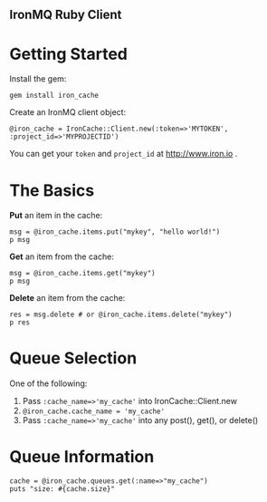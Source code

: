 IronMQ Ruby Client
-------------

Getting Started
==============

Install the gem:

    gem install iron_cache

Create an IronMQ client object:

    @iron_cache = IronCache::Client.new(:token=>'MYTOKEN', :project_id=>'MYPROJECTID')

You can get your `token` and `project_id` at http://www.iron.io .


The Basics
=========

**Put** an item in the cache:

    msg = @iron_cache.items.put("mykey", "hello world!")
    p msg

**Get** an item from the cache:

    msg = @iron_cache.items.get("mykey")
    p msg

**Delete** an item from the cache:

    res = msg.delete # or @iron_cache.items.delete("mykey")
    p res


Queue Selection
===============

One of the following:

1. Pass `:cache_name=>'my_cache'` into IronCache::Client.new
1. `@iron_cache.cache_name = 'my_cache'`
1. Pass `:cache_name=>'my_cache'` into any post(), get(), or delete()

Queue Information
=================

    cache = @iron_cache.queues.get(:name=>"my_cache")
    puts "size: #{cache.size}"

 
